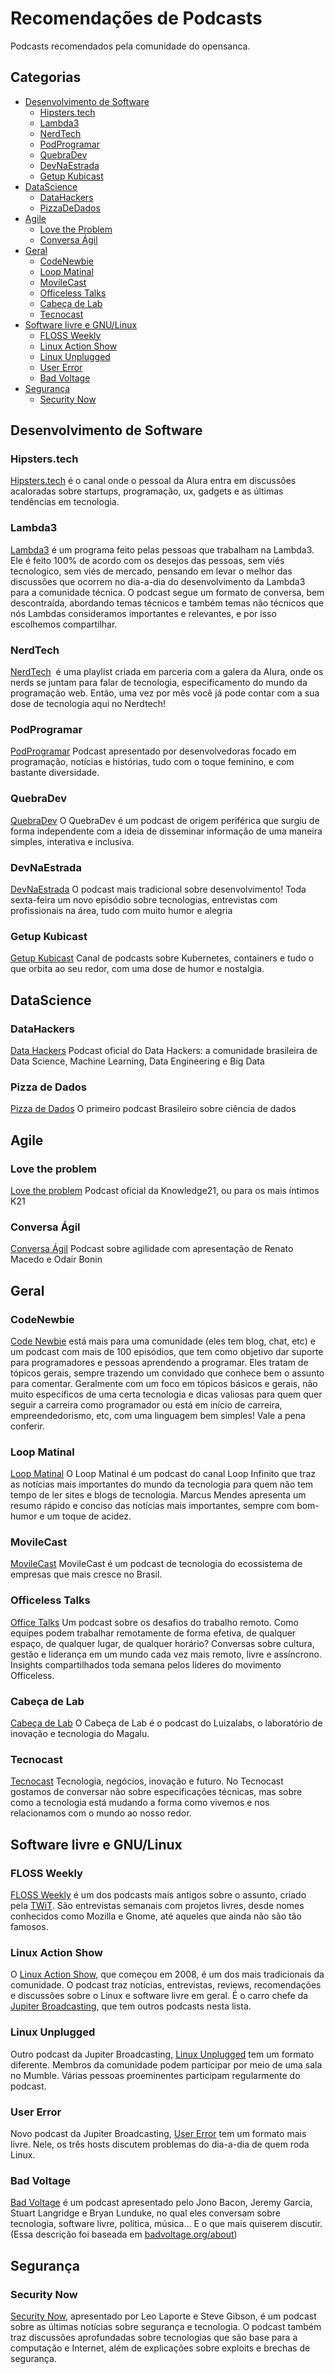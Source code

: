 # Recomendações de Podcasts

Podcasts recomendados pela comunidade do opensanca.

## Categorias

- [Desenvolvimento de Software](#software-development)
  - [Hipsters.tech](#hipsters-tech)
  - [Lambda3](#lambda3)
  - [NerdTech](#nerdtech)
  - [PodProgramar](#pod-programar)
  - [QuebraDev](#quebra-dev)
  - [DevNaEstrada](#dev-na-estrada)
  - [Getup Kubicast](getup-kubicast)
- [DataScience](#DataScience)
  - [DataHackers](#data-hackers)
  - [PizzaDeDados](#pizza-de-dados)
- [Agile](#Agile)
  - [Love the Problem](#love-the-problem)
  - [Conversa Ágil](#conversa-agil)
- [Geral](#geral)
  - [CodeNewbie](#code-newbie)
  - [Loop Matinal](#loop-matinal)
  - [MovileCast](#movile-cast)
  - [Officeless Talks](#officeless-talks)
  - [Cabeça de Lab](#cabeca-de-lab)
  - [Tecnocast](#tecnocast)
- [Software livre e GNU/Linux](#sf-gnu-linux)
  - [FLOSS Weekly](#floss-weekly)
  - [Linux Action Show](#linux-action-show)
  - [Linux Unplugged](#linux-unplugged)
  - [User Error](#user-error)
  - [Bad Voltage](#bad-voltage)
- [Segurança](#segurança)
  - [Security Now](#security-now)


## <a name="software-development" /> Desenvolvimento de Software

### <a name="hipsters-tech" /> Hipsters.tech
[Hipsters.tech](http://hipsters.tech/) é o canal onde o pessoal da Alura entra em discussões acaloradas sobre startups, programação, ux, gadgets e as últimas tendências em tecnologia.

### <a name="lambda3" />  Lambda3

[Lambda3](https://blog.lambda3.com.br/tag/podcast/)  é um programa feito pelas pessoas que trabalham na Lambda3. Ele é feito 100% de acordo com os desejos das pessoas, sem viés tecnologico, sem viés de mercado, pensando em levar o melhor das discussões que ocorrem no dia-a-dia do desenvolvimento da Lambda3 para a comunidade técnica. O podcast segue um formato de conversa, bem descontraída, abordando temas técnicos e também temas não técnicos que nós Lambdas consideramos importantes e relevantes, e por isso escolhemos compartilhar.

### <a name="nerdtech" />  NerdTech

[NerdTech](https://jovemnerd.com.br/playlist/nerdtech/)  é uma playlist criada em parceria com a galera da Alura, onde os nerds se juntam para falar de tecnologia, especificamento do mundo da programação web. Então, uma vez por mês você já pode contar com a sua dose de tecnologia aqui no Nerdtech!

### <a name="pod-progamar" />  PodProgramar
[PodProgramar](https://open.spotify.com/show/16ZtU9p6Pja5H87W35owjY)
Podcast apresentado por desenvolvedoras focado em programação, notícias e histórias, tudo com o toque feminino, e com bastante diversidade.

### <a name="quebra-dev" /> QuebraDev
[QuebraDev](https://open.spotify.com/show/1NT08wgK2hTh27mvMiVszh)
O QuebraDev é um podcast de origem periférica que surgiu de forma independente com a ideia de disseminar informação de uma maneira simples, interativa e inclusiva.

### <a name="dev-na-estrada" /> DevNaEstrada
[DevNaEstrada](https://open.spotify.com/show/1yQ2qrscxoTmdUvZgMoY4a)
O podcast mais tradicional sobre desenvolvimento! Toda sexta-feira um novo episódio sobre tecnologias, entrevistas com profissionais na área, tudo com muito humor e alegria

### <a name="gethub-kubicast" /> Getup Kubicast

[Getup Kubicast](https://open.spotify.com/show/7x2OHOUAaOnTjlSwBHNAjN) 
Canal de podcasts sobre Kubernetes, containers e tudo o que orbita ao seu redor, com uma dose de humor e nostalgia.

## DataScience

### <a name="data-hackers" /> DataHackers
[Data Hackers](https://open.spotify.com/show/1oMIHOXsrLFENAeM743g93?si=eFiMNPX8RgybW8cpTkCfhg) Podcast oficial do Data Hackers: a comunidade brasileira de Data Science, Machine Learning, Data Engineering e Big Data
### <a name="pizza-de-dados" /> Pizza de Dados
[Pizza de Dados](https://open.spotify.com/show/5k0Ei0MSg5BuiHshr43aSg?si=6nUf0lCHR1-WdZQk2L9pTQ) O primeiro podcast Brasileiro sobre ciência de dados

## Agile

### <a name="love-the-problem" /> Love the problem
[Love the problem](https://open.spotify.com/show/06fPDUqQapNcfIE01IQHhE?si=1tDRJ22LT-akHWgi5n0-dQ) Podcast oficial da Knowledge21, ou para os mais íntimos K21

### <a name="conversa-agil" /> Conversa Ágil
[Conversa Ágil](https://open.spotify.com/show/2VLKpvVyJIBnHe0XKEgKkG) Podcast sobre agilidade com apresentação de Renato Macedo e Odair Bonin

## Geral


### <a name="code-newbie" /> CodeNewbie

[Code Newbie](http://www.codenewbie.org/) está mais para uma comunidade (eles tem blog, chat, etc) e um podcast com mais de 100 episódios, que tem como objetivo dar suporte para programadores e pessoas aprendendo a programar. Eles tratam de tópicos gerais, sempre trazendo um convidado que conhece bem o assunto para comentar. Geralmente com um foco em tópicos básicos e gerais, não muito específicos de uma certa tecnologia e dicas valiosas para quem quer seguir a carreira como programador ou está em início de carreira, empreendedorismo, etc, com uma linguagem bem simples! Vale a pena conferir.

### <a name="loop-matinal" /> Loop Matinal
[Loop Matinal](https://open.spotify.com/show/4sKgJqaCEQdUECeCViknr5) O Loop Matinal é um podcast do canal Loop Infinito que traz as notícias mais importantes do mundo da tecnologia para quem não tem tempo de ler sites e blogs de tecnologia. Marcus Mendes apresenta um resumo rápido e conciso das notícias mais importantes, sempre com bom-humor e um toque de acidez.

### <a name="movile-cast" /> MovileCast
[MovileCast](https://open.spotify.com/show/28364GKc4RPwB3zQsbuctj) MovileCast é um podcast de tecnologia do ecossistema de empresas que mais cresce no Brasil.

### <a name="officeless-talks" /> Officeless Talks
[Office Talks](https://open.spotify.com/show/6o5q2AMOUJrfhDxxuxbLZ1) Um podcast sobre os desafios do trabalho remoto. Como equipes podem trabalhar remotamente de forma efetiva, de qualquer espaço, de qualquer lugar, de qualquer horário? Conversas sobre cultura, gestão e liderança em um mundo cada vez mais remoto, livre e assíncrono. Insights compartilhados toda semana pelos líderes do movimento Officeless.

### <a name="cabeca-de-lab" /> Cabeça de Lab
[Cabeça de Lab](https://open.spotify.com/show/6jYjcj4oQ31J85jGhbiRkK) O Cabeça de Lab é o podcast do Luizalabs, o laboratório de inovação e tecnologia do Magalu.

### <a name="tecnocast" /> Tecnocast
[Tecnocast](https://open.spotify.com/show/084hQAwpMi4PcidWPsO2fY) Tecnologia, negócios, inovação e futuro. No Tecnocast gostamos de conversar não sobre especificações técnicas, mas sobre como a tecnologia está mudando a forma como vivemos e nos relacionamos com o mundo ao nosso redor.

## <a name="sf-gnu-linux" /> Software livre e GNU/Linux

### <a name="floss-weekly" /> FLOSS Weekly

[FLOSS Weekly](http://twit.tv/floss/) é um dos podcasts mais antigos sobre o
assunto, criado pela [TWiT](http://twit.tv/). São entrevistas semanais com
projetos livres, desde nomes conhecidos como Mozilla e Gnome, até aqueles que
ainda não são tão famosos.

### <a name="linux-action-show"> Linux Action Show

O [Linux Action
Show](http://www.jupiterbroadcasting.com/tag/linux-action-show/), que começou
em 2008, é um dos mais tradicionais da comunidade. O podcast traz notícias,
entrevistas, reviews, recomendações e discussões sobre o Linux e software livre
em geral. É o carro chefe da [Jupiter
Broadcasting](http://www.jupiterbroadcasting.com/), que tem outros podcasts
nesta lista.

### <a name="linux-unplugged"> Linux Unplugged

Outro podcast da Jupiter Broadcasting, [Linux
Unplugged](http://www.jupiterbroadcasting.com/tag/linux-unplugged/) tem um
formato diferente. Membros da comunidade podem participar por meio de uma sala
no Mumble. Várias pessoas proeminentes participam regularmente do podcast.

### <a name="user-error"> User Error

Novo podcast da Jupiter Broadcasting, [User
Error](http://www.jupiterbroadcasting.com/show/error/) tem um formato mais
livre. Nele, os três hosts discutem problemas do dia-a-dia de quem roda Linux.

### <a name="bad-voltage"> Bad Voltage

[Bad Voltage](http://www.badvoltage.org/) é um podcast apresentado pelo Jono
Bacon, Jeremy Garcia, Stuart Langridge e Bryan Lunduke, no qual eles conversam
sobre tecnologia, software livre, política, música… E o que mais quiserem
discutir. (Essa descrição foi baseada em
[badvoltage.org/about](http://www.badvoltage.org/about/))

## Segurança

### <a name="security-now" /> Security Now

[Security Now](https://twit.tv/shows/security-now), apresentado por Leo Laporte
e Steve Gibson, é um podcast sobre as últimas notícias sobre segurança e
tecnologia. O podcast também traz discussões aprofundadas sobre tecnologias que
são base para a computação e Internet, além de explicações sobre exploits e
brechas de segurança.
